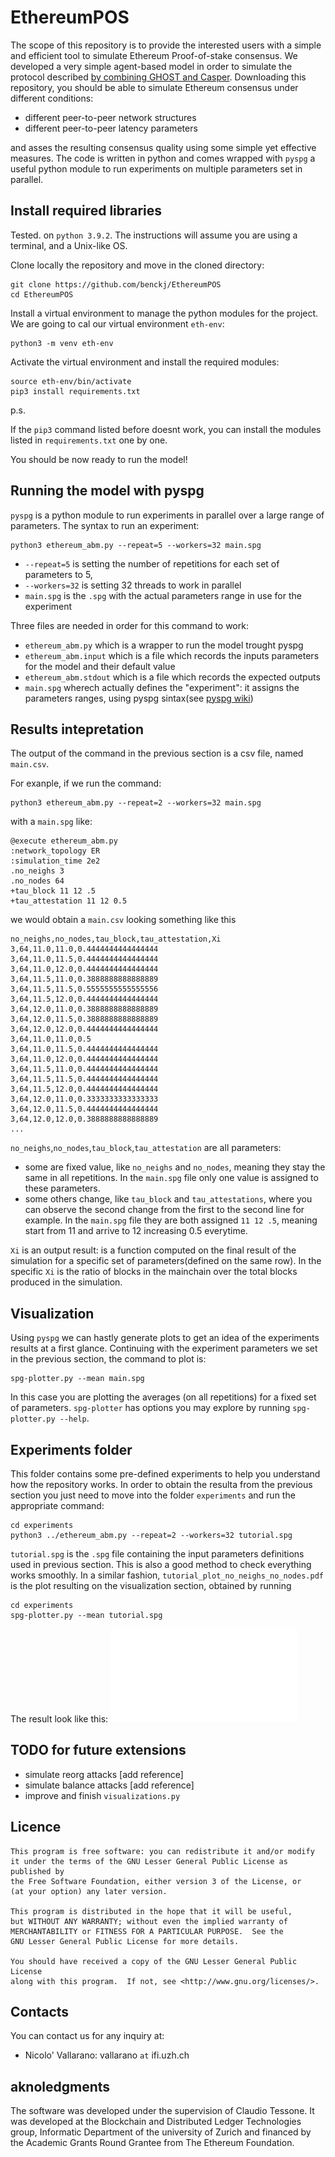 # EthereumPOS
The scope of this repository is to provide the interested users with a simple and efficient 
tool to simulate Ethereum Proof-of-stake consensus.
We developed a very simple agent-based model in order to simulate the protocol described [by combining GHOST and Casper](https://arxiv.org/abs/2003.03052).
Downloading this repository, you should be able to simulate Ethereum consensus under different conditions:

- different peer-to-peer network structures
- different peer-to-peer latency parameters

and asses the resulting consensus quality using some simple yet effective measures.
The code is written in python and comes wrapped with `pyspg` a useful python module to run
experiments on multiple parameters set in parallel.

## Install required libraries
Tested. on `python 3.9.2`.
The instructions will assume you are using a terminal, and a Unix-like OS.

Clone locally the repository and move in the cloned directory:
```
git clone https://github.com/benckj/EthereumPOS
cd EthereumPOS
```
Install a virtual environment to manage the python modules for the project.
We are going to cal our virtual environment `eth-env`:
```
python3 -m venv eth-env
```
Activate the virtual environment and install the required modules:
```
source eth-env/bin/activate
pip3 install requirements.txt
```
p.s. 

If the `pip3` command listed before doesnt work, you can install the modules 
listed in `requirements.txt` one by one.

You should be now ready to run the model!

## Running the model with pyspg
`pyspg` is a python module to run experiments in parallel over a large range of parameters.
The syntax to run an experiment:
```
python3 ethereum_abm.py --repeat=5 --workers=32 main.spg
```
- `--repeat=5` is setting the number of repetitions for each set of parameters to 5,
- `--workers=32` is setting 32 threads to work in parallel
- `main.spg` is the `.spg` with the actual parameters range in use for the experiment

Three files are needed in order for this command to work:
- `ethereum_abm.py` which is a wrapper to run the model trought pyspg
- `ethereum_abm.input` which is a file which records the inputs parameters for the model and their default value
- `ethereum_abm.stdout` which is a file which records the expected outputs
- `main.spg` wherech actually defines the "experiment": it assigns the parameters ranges, using pyspg sintax(see [pyspg wiki](https://github.com/tessonec/PySPG/wiki/Tutorial%3A-A-crash-course))

## Results intepretation
The output of the command in the previous section is a csv file,
named `main.csv`. 

For exanple, if we run the command:
```
python3 ethereum_abm.py --repeat=2 --workers=32 main.spg
```
with a `main.spg` like:
```
@execute ethereum_abm.py
:network_topology ER
:simulation_time 2e2
.no_neighs 3
.no_nodes 64
+tau_block 11 12 .5
+tau_attestation 11 12 0.5
```
we would obtain a `main.csv` looking something like this
```
no_neighs,no_nodes,tau_block,tau_attestation,Xi
3,64,11.0,11.0,0.4444444444444444
3,64,11.0,11.5,0.4444444444444444
3,64,11.0,12.0,0.4444444444444444
3,64,11.5,11.0,0.3888888888888889
3,64,11.5,11.5,0.5555555555555556
3,64,11.5,12.0,0.4444444444444444
3,64,12.0,11.0,0.3888888888888889
3,64,12.0,11.5,0.3888888888888889
3,64,12.0,12.0,0.4444444444444444
3,64,11.0,11.0,0.5
3,64,11.0,11.5,0.4444444444444444
3,64,11.0,12.0,0.4444444444444444
3,64,11.5,11.0,0.4444444444444444
3,64,11.5,11.5,0.4444444444444444
3,64,11.5,12.0,0.4444444444444444
3,64,12.0,11.0,0.3333333333333333
3,64,12.0,11.5,0.4444444444444444
3,64,12.0,12.0,0.3888888888888889
...
```
`no_neighs`,`no_nodes`,`tau_block`,`tau_attestation` are all parameters: 

- some are fixed value, like `no_neighs` and `no_nodes`, meaning they stay the same in all repetitions.
    In the `main.spg` file only one value is assigned to these parameters.
- some others change, like `tau_block` and `tau_attestations`, where you can observe the second change from the first to the second line for example.
    In the `main.spg` file they are both assigned `11 12 .5`, meaning start from 11 and arrive to 12 increasing 0.5 everytime.

`Xi` is an output result: is a function computed on the final result of the simulation for a specific set of parameters(defined on the same row).
In the specific `Xi` is the ratio of blocks in the mainchain over the total blocks produced in the simulation.

## Visualization
Using `pyspg` we can hastly generate plots to get an idea of the experiments results at a first glance.
Continuing with the experiment parameters we set in the previous section, the command to plot is:
```
spg-plotter.py --mean main.spg
```
In this case you are plotting the averages (on all repetitions) for a fixed set of parameters.
`spg-plotter` has options you may explore by running `spg-plotter.py --help`.

## Experiments folder
This folder contains some pre-defined experiments to help you understand how the repository works.
In order to obtain the resulta from the previous section you just need to move into the folder `experiments` and run the appropriate command:
```
cd experiments
python3 ../ethereum_abm.py --repeat=2 --workers=32 tutorial.spg
```
`tutorial.spg` is the `.spg` file containing the input parameters definitions used in previous section.
This is also a good method to check everything works smoothly.
In a similar fashion, `tutorial_plot_no_neighs_no_nodes.pdf` is the plot resulting on the visualization section, obtained by running
```
cd experiments
spg-plotter.py --mean tutorial.spg
```
The result look like this:
![Tutorial results plot](experiments/tutorial_plot_no_neighs_no_nodes.pdf)

## TODO for future extensions
- simulate reorg attacks [add reference]
- simulate balance attacks [add reference]
- improve and finish `visualizations.py`

## Licence
    This program is free software: you can redistribute it and/or modify
    it under the terms of the GNU Lesser General Public License as published by
    the Free Software Foundation, either version 3 of the License, or
    (at your option) any later version.

    This program is distributed in the hope that it will be useful,
    but WITHOUT ANY WARRANTY; without even the implied warranty of
    MERCHANTABILITY or FITNESS FOR A PARTICULAR PURPOSE.  See the
    GNU Lesser General Public License for more details.

    You should have received a copy of the GNU Lesser General Public License
    along with this program.  If not, see <http://www.gnu.org/licenses/>.

## Contacts
You can contact us for any inquiry at:
- Nicolo' Vallarano: vallarano `at` ifi.uzh.ch

## aknoledgments
The software was developed under the supervision of Claudio Tessone. It was developed at the Blockchain and Distributed Ledger Technologies group, Informatic Department of the university of Zurich and financed by the Academic Grants Round Grantee from  The Ethereum Foundation.
